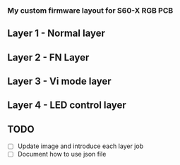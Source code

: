 ### My custom firmware layout for S60-X RGB PCB

## Layer 1 - Normal layer

## Layer 2 - FN Layer

## Layer 3 - Vi mode layer

## Layer 4 - LED control layer

## TODO
- [ ] Update image and introduce each layer job
- [ ] Document how to use json file
